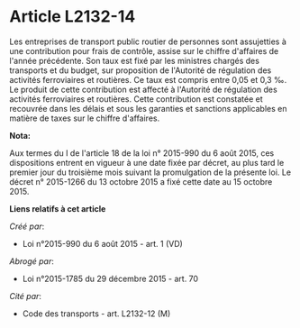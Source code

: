 # Article L2132-14

Les entreprises de transport public routier de personnes sont assujetties à une contribution pour frais de contrôle, assise
sur le chiffre d'affaires de l'année précédente. Son taux est fixé par les ministres chargés des transports et du budget, sur
proposition de l'Autorité de régulation des activités ferroviaires et routières. Ce taux est compris entre 0,05 et 0,3 ‰. Le
produit de cette contribution est affecté à l'Autorité de régulation des activités ferroviaires et routières. Cette
contribution est constatée et recouvrée dans les délais et sous les garanties et sanctions applicables en matière de taxes
sur le chiffre d'affaires.

**Nota:**

Aux termes du I de l'article 18 de la loi n° 2015-990 du 6 août 2015, ces dispositions entrent en vigueur à une date fixée
par décret, au plus tard le premier jour du troisième mois suivant la promulgation de la présente loi. Le décret n° 2015-1266
du 13 octobre 2015 a fixé cette date au 15 octobre 2015.

**Liens relatifs à cet article**

_Créé par_:

  - Loi n°2015-990 du 6 août 2015 - art. 1 (VD)

_Abrogé par_:

  - Loi n°2015-1785 du 29 décembre 2015 - art. 70

_Cité par_:

  - Code des transports - art. L2132-12 (M)
